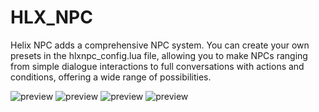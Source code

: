 # HLX_NPC
Helix NPC adds a comprehensive NPC system. You can create your own presets in the hlxnpc_config.lua file, allowing you to make NPCs ranging from simple dialogue interactions to full conversations with actions and conditions, offering a wide range of possibilities.

![preview](https://i.ibb.co/XfTjwQwp/Screenshot-from-2025-08-16-17-52-30.png)
![preview](https://i.ibb.co/wZx2xhj8/Screenshot-from-2025-08-16-17-52-40.png)
![preview](https://i.ibb.co/mV1BYbpb/Screenshot-from-2025-08-16-17-51-37.png)
![preview](https://i.ibb.co/Hfgf8JpJ/Screenshot-from-2025-08-16-17-51-20.png)
